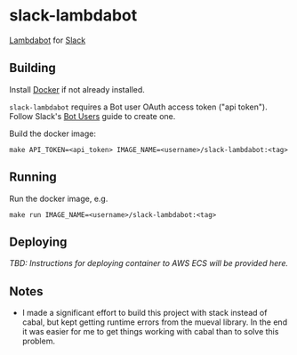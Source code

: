 slack-lambdabot
===============

[Lambdabot](https://hackage.haskell.org/package/lambdabot) for
[Slack](https://slack.com)

Building
--------

Install [Docker](https://www.docker.com) if not already installed.

`slack-lambdabot` requires a Bot user OAuth access token ("api token").
Follow Slack's [Bot Users](https://api.slack.com/bot-users) guide to create one.

Build the docker image:

    make API_TOKEN=<api_token> IMAGE_NAME=<username>/slack-lambdabot:<tag>

Running
-------

Run the docker image, e.g.

```
make run IMAGE_NAME=<username>/slack-lambdabot:<tag>
```

Deploying
---------
_TBD: Instructions for deploying container to AWS ECS will be provided here._


Notes
-----
* I made a significant effort to build this project with stack instead of cabal,
but kept getting runtime errors from the mueval library. In the end it was
easier for me to get things working with cabal than to solve this problem.
